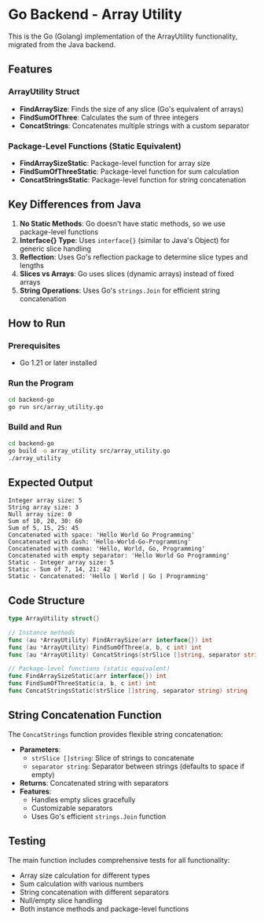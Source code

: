 # Go Backend - Array Utility

This is the Go (Golang) implementation of the ArrayUtility functionality, migrated from the Java backend.

## Features

### ArrayUtility Struct
- **FindArraySize**: Finds the size of any slice (Go's equivalent of arrays)
- **FindSumOfThree**: Calculates the sum of three integers
- **ConcatStrings**: Concatenates multiple strings with a custom separator

### Package-Level Functions (Static Equivalent)
- **FindArraySizeStatic**: Package-level function for array size
- **FindSumOfThreeStatic**: Package-level function for sum calculation
- **ConcatStringsStatic**: Package-level function for string concatenation

## Key Differences from Java

1. **No Static Methods**: Go doesn't have static methods, so we use package-level functions
2. **Interface{} Type**: Uses `interface{}` (similar to Java's Object) for generic slice handling
3. **Reflection**: Uses Go's reflection package to determine slice types and lengths
4. **Slices vs Arrays**: Go uses slices (dynamic arrays) instead of fixed arrays
5. **String Operations**: Uses Go's `strings.Join` for efficient string concatenation

## How to Run

### Prerequisites
- Go 1.21 or later installed

### Run the Program
```bash
cd backend-go
go run src/array_utility.go
```

### Build and Run
```bash
cd backend-go
go build -o array_utility src/array_utility.go
./array_utility
```

## Expected Output
```
Integer array size: 5
String array size: 3
Null array size: 0
Sum of 10, 20, 30: 60
Sum of 5, 15, 25: 45
Concatenated with space: 'Hello World Go Programming'
Concatenated with dash: 'Hello-World-Go-Programming'
Concatenated with comma: 'Hello, World, Go, Programming'
Concatenated with empty separator: 'Hello World Go Programming'
Static - Integer array size: 5
Static - Sum of 7, 14, 21: 42
Static - Concatenated: 'Hello | World | Go | Programming'
```

## Code Structure

```go
type ArrayUtility struct{}

// Instance methods
func (au *ArrayUtility) FindArraySize(arr interface{}) int
func (au *ArrayUtility) FindSumOfThree(a, b, c int) int
func (au *ArrayUtility) ConcatStrings(strSlice []string, separator string) string

// Package-level functions (static equivalent)
func FindArraySizeStatic(arr interface{}) int
func FindSumOfThreeStatic(a, b, c int) int
func ConcatStringsStatic(strSlice []string, separator string) string
```

## String Concatenation Function

The `ConcatStrings` function provides flexible string concatenation:

- **Parameters**: 
  - `strSlice []string`: Slice of strings to concatenate
  - `separator string`: Separator between strings (defaults to space if empty)
- **Returns**: Concatenated string with separators
- **Features**:
  - Handles empty slices gracefully
  - Customizable separators
  - Uses Go's efficient `strings.Join` function

## Testing

The main function includes comprehensive tests for all functionality:
- Array size calculation for different types
- Sum calculation with various numbers
- String concatenation with different separators
- Null/empty slice handling
- Both instance methods and package-level functions
